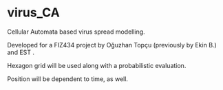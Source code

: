 # virus_CA
Cellular Automata based virus spread modelling.

Developed for a FIZ434 project by Oğuzhan Topçu (previously by Ekin B.) and EST .

Hexagon grid will be used along with a probabilistic evaluation.

Position will be dependent to time, as well.
